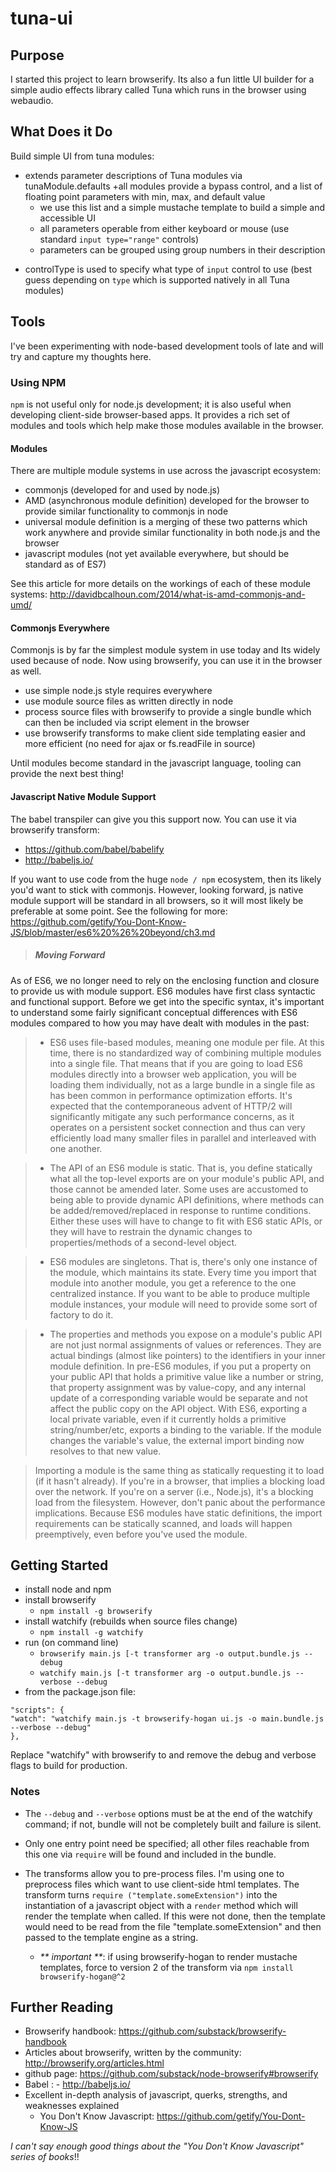 # tuna-ui

## Purpose

I started this project to learn browserify.  Its also a fun little UI builder for a simple audio effects library called Tuna which runs in the browser using webaudio.

## What Does it Do

Build simple UI from tuna modules:
- extends parameter descriptions of Tuna modules via tunaModule.defaults 
	+all modules provide a bypass control, and a list of floating point parameters with min, max, and default value
	+ we use this list and a simple mustache template to build a simple and accessible UI
	+ all parameters operable from either keyboard or mouse (use standard `input type="range"` controls)
	+ parameters can be grouped using group numbers in their description
+ controlType is used to specify what type of `input` control to use (best guess depending on `type` which is supported natively in all Tuna modules)


## Tools

I've been experimenting with node-based development tools of late and will try and capture my thoughts here.

### Using NPM

`npm` is not useful only for node.js development; it is also useful when developing client-side browser-based apps.  It provides a rich set of modules and tools which help make those modules available in the browser.

#### Modules

There are multiple module systems in use across the javascript ecosystem:
- commonjs (developed for and used by node.js)
- AMD (asynchronous module definition) developed for the browser to provide similar functionality to commonjs in node
- universal module definition is a merging of these two patterns which work anywhere and provide similar functionality in both node.js and the browser
- javascript modules (not yet available everywhere, but should be standard as of ES7)

See this article for more details on the workings of each of these module systems:
http://davidbcalhoun.com/2014/what-is-amd-commonjs-and-umd/

#### Commonjs Everywhere

Commonjs is by far the simplest module system in use today and  Its widely used because of node.  Now using browserify, you can use it in the browser as well.

- use simple node.js style requires everywhere
- use module source files as written directly in node
- process source files with browserify to provide a single bundle which can then be included via script element in the browser
- use browserify transforms to make client side templating easier and more efficient (no need for ajax or fs.readFile in source)

Until modules become standard in the javascript language, tooling can provide the next best thing!

#### Javascript Native Module Support

The babel transpiler can give you this support now.
You can use it via browserify transform:
- https://github.com/babel/babelify
- http://babeljs.io/

If you want to use code from the huge `node / npm` ecosystem, then its likely you'd want to stick with commonjs. However, looking forward, js native module support will be standard in all browsers, so it will most likely be preferable at some point.  See the following for more:
https://github.com/getify/You-Dont-Know-JS/blob/master/es6%20%26%20beyond/ch3.md

>##### Moving Forward
As of ES6, we no longer need to rely on the enclosing function and closure to provide us with module support. ES6 modules have first class syntactic and functional support.
Before we get into the specific syntax, it's important to understand some fairly significant conceptual differences with ES6 modules compared to how you may have dealt with modules in the past:

>- ES6 uses file-based modules, meaning one module per file. At this time, there is no standardized way of combining multiple modules into a single file.
That means that if you are going to load ES6 modules directly into a browser web application, you will be loading them individually, not as a large bundle in a single file as has been common in performance optimization efforts.
It's expected that the contemporaneous advent of HTTP/2 will significantly mitigate any such performance concerns, as it operates on a persistent socket connection and thus can very efficiently load many smaller files in parallel and interleaved with one another.

>- The API of an ES6 module is static. That is, you define statically what all the top-level exports are on your module's public API, and those cannot be amended later.
Some uses are accustomed to being able to provide dynamic API definitions, where methods can be added/removed/replaced in response to runtime conditions. Either these uses will have to change to fit with ES6 static APIs, or they will have to restrain the dynamic changes to properties/methods of a second-level object.

>- ES6 modules are singletons. That is, there's only one instance of the module, which maintains its state. Every time you import that module into another module, you get a reference to the one centralized instance. If you want to be able to produce multiple module instances, your module will need to provide some sort of factory to do it.

>- The properties and methods you expose on a module's public API are not just normal assignments of values or references. They are actual bindings (almost like pointers) to the identifiers in your inner module definition.
In pre-ES6 modules, if you put a property on your public API that holds a primitive value like a number or string, that property assignment was by value-copy, and any internal update of a corresponding variable would be separate and not affect the public copy on the API object.
With ES6, exporting a local private variable, even if it currently holds a primitive string/number/etc, exports a binding to the variable. If the module changes the variable's value, the external import binding now resolves to that new value.

>Importing a module is the same thing as statically requesting it to load (if it hasn't already). If you're in a browser, that implies a blocking load over the network. If you're on a server (i.e., Node.js), it's a blocking load from the filesystem.
However, don't panic about the performance implications. Because ES6 modules have static definitions, the import requirements can be statically scanned, and loads will happen preemptively, even before you've used the module.


## Getting Started

- install node and npm
- install browserify
	+ `npm install -g browserify`
- install watchify (rebuilds when source files change)
	+ `npm install -g watchify`
- run (on command line)
	+ `browserify main.js [-t transformer arg -o output.bundle.js --debug`
	+ `watchify main.js [-t transformer arg -o output.bundle.js --verbose --debug`
- from the package.json file:
	
```
"scripts": {
"watch": "watchify main.js -t browserify-hogan ui.js -o main.bundle.js --verbose --debug"
},
```

Replace "watchify" with browserify to and remove the debug and verbose flags to build for production.


### Notes

- The `--debug` and `--verbose` options must be at the end of the watchify command; if not, bundle will not be completely built and failure is silent.

- Only one entry point need be specified; all other files reachable from this one via `require` will be found and included in the bundle.

- The transforms allow you to pre-process files. I'm using one to preprocess files which want to use client-side html templates. The transform turns `require ("template.someExtension")` into the instantiation of a javascript object with a `render` method which will render the template when called. If this were not done, then the template would need to be read from the file "template.someExtension" and then passed to the template engine as a string.
	+ _** important **_: if using browserify-hogan to render mustache templates, force to version 2 of the transform via `npm install browserify-hogan@^2`


## Further Reading

- Browserify handbook:
https://github.com/substack/browserify-handbook
- Articles about browserify, written by the community:
http://browserify.org/articles.html
- github page:
https://github.com/substack/node-browserify#browserify
- Babel : - http://babeljs.io/
- Excellent in-depth analysis of javascript, querks, strengths, and weaknesses explained
	+ You Don't Know Javascript: https://github.com/getify/You-Dont-Know-JS

_I can't say enough good things about the "You Don't Know Javascript" series of books_!! 


